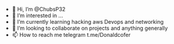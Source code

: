 - 👋 Hi, I’m @ChubsP32
- 👀 I’m interested in ...
- 🌱 I’m currently learning hacking aws Devops and networking
- 💞️ I’m looking to collaborate on projects and anything generally
- 📫 How to reach me telegram t.me/Donaldcofer

<!---
ChubsP32/ChubsP32 is a ✨ special ✨ repository because its `README.md` (this file) appears on your GitHub profile.
You can click the Preview link to take a look at your changes.
--->
